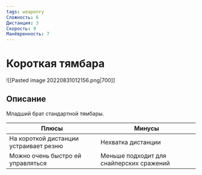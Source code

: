 ```yaml
---
tags: weaponry
Сложность: 6
Дистанция: 3
Скорость: 9
Манёвренность: 7
---
```


# Короткая тямбара

![[Pasted image 20220831012156.png|700]]

## Описание
Младший брат стандартной тямбары.

| Плюсы                                  | Минусы                                   |
| -------------------------------------- | ---------------------------------------- |
| На короткой дистанции устраивает резню | Нехватка дистанции                       |
| Можно очень быстро ей управляться      | Меньше подходит для снайперских сражений | 
